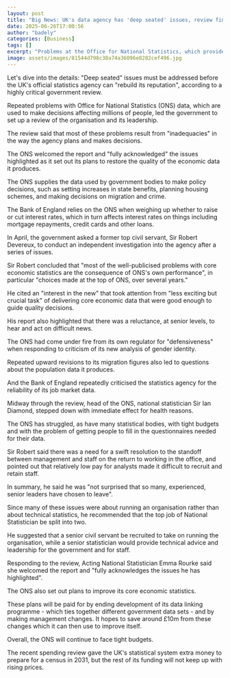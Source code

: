 ```yaml
---
layout: post
title: "Big News: UK's data agency has 'deep seated' issues, review finds"
date: 2025-06-26T17:00:56
author: "badely"
categories: [Business]
tags: []
excerpt: "Problems at the Office for National Statistics, which provides data informing policy decisions affecting millions, need to be addressed so it can rebu"
image: assets/images/81544d798c38a74a36096e8282cef496.jpg
---
```


Let's dive into the details: "Deep seated" issues must be addressed before the UK's official statistics agency can "rebuild its reputation", according to a highly critical government review. 

Repeated problems with Office for National Statistics (ONS) data, which are used to make decisions affecting millions of people, led the government to set up a review of the organisation and its leadership.

The review said that most of these problems result from "inadequacies" in the way the agency plans and makes decisions.

The ONS welcomed the report and "fully acknowledged" the issues highlighted as it set out its plans to restore the quality of the economic data it produces.

The ONS supplies the data used by government bodies to make policy decisions, such as setting increases in state benefits, planning housing schemes, and making decisions on migration and crime.

The Bank of England relies on the ONS when weighing up whether to raise or cut interest rates, which in turn affects interest rates on things including mortgage repayments, credit cards and other loans. 

In April, the government asked a former top civil servant, Sir Robert Devereux, to conduct an independent investigation into the agency after a series of issues. 

Sir Robert concluded that "most of the well-publicised problems with core economic statistics are the consequence of ONS's own performance", in particular "choices made at the top of ONS, over several years."

He cited an "interest in the new" that took attention from "less exciting but crucial task" of delivering core economic data that were good enough to guide quality decisions. 

His report also highlighted that there was a reluctance, at senior levels, to hear and act on difficult news.

The ONS had come under fire from its own regulator for "defensiveness" when responding to criticism of its new analysis of gender identity.

Repeated upward revisions to its migration figures also led to questions about the population data it produces.

And the Bank of England repeatedly criticised the statistics agency for the reliability of its job market data.

Midway through the review, head of the ONS, national statistician Sir Ian Diamond, stepped down with immediate effect for health reasons.

The ONS has struggled, as have many statistical bodies, with tight budgets and with the problem of getting people to fill in the questionnaires needed for their data. 

Sir Robert said there was a need for a swift resolution to the standoff between management and staff on the return to working in the office, and pointed out that relatively low pay for analysts made it difficult to recruit and retain staff.

In summary, he said he was "not surprised that so many, experienced, senior leaders have chosen to leave".

Since many of these issues were about running an organisation rather than about technical statistics, he recommended that the top job of National Statistician be split into two. 

He suggested that a senior civil servant be recruited to take on running the organisation, while a senior statistician would provide technical advice and leadership for the government and for staff. 

Responding to the review, Acting National Statistician Emma Rourke said she welcomed the report and "fully acknowledges the issues he has highlighted". 

The ONS also set out plans to improve its core economic statistics. 

These plans will be paid for by ending development of its data linking programme - which ties together different government data sets - and by making management changes. It hopes to save around £10m from these changes which it can then use to improve itself.

Overall, the ONS will continue to face tight budgets.

The recent spending review gave the UK's statistical system extra money to prepare for a census in 2031, but the rest of its funding will not keep up with rising prices.

